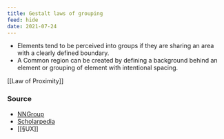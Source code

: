 ```yaml
---
title: Gestalt laws of grouping
feed: hide
date: 2021-07-24
---
```


- Elements tend to be perceived into groups if they are sharing an area with a clearly defined boundary. 
- A Common region can be created by defining a background behind an element or grouping of element with intentional spacing. 

[[Law of Proximity]]

### Source
- [NNGroup](https://www.nngroup.com/articles/common-region/)
- [Scholarpedia](http://www.scholarpedia.org/article/Gestalt_principles)
- [[§UX]]